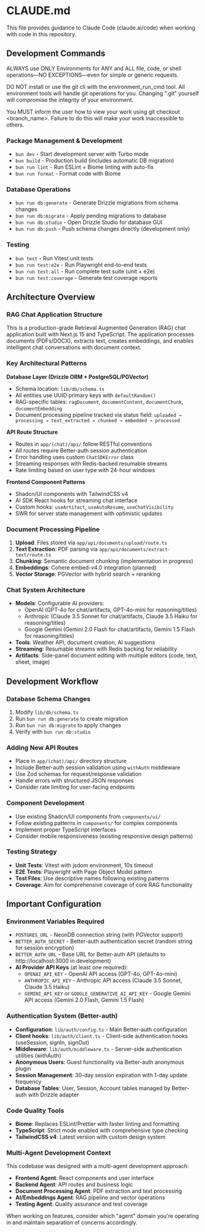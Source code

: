# CLAUDE.md

This file provides guidance to Claude Code (claude.ai/code) when working with code in this repository.

## Development Commands
ALWAYS use ONLY Environments for ANY and ALL file, code, or shell operations—NO EXCEPTIONS—even for simple or generic requests.

DO NOT install or use the git cli with the environment_run_cmd tool. All environment tools will handle git operations for you. Changing ".git" yourself will compromise the integrity of your environment.

You MUST inform the user how to view your work using git checkout <branch_name>. Failure to do this will make your work inaccessible to others.

### Package Management & Development
- `bun dev` - Start development server with Turbo mode
- `bun build` - Production build (includes automatic DB migration)
- `bun run lint` - Run ESLint + Biome linting with auto-fix
- `bun run format` - Format code with Biome

### Database Operations
- `bun run db:generate` - Generate Drizzle migrations from schema changes
- `bun run db:migrate` - Apply pending migrations to database
- `bun run db:studio` - Open Drizzle Studio for database GUI
- `bun run db:push` - Push schema changes directly (development only)

### Testing
- `bun test` - Run Vitest unit tests
- `bun run test:e2e` - Run Playwright end-to-end tests
- `bun run test:all` - Run complete test suite (unit + e2e)
- `bun run test:coverage` - Generate test coverage reports

## Architecture Overview

### RAG Chat Application Structure
This is a production-grade Retrieval Augmented Generation (RAG) chat application built with Next.js 15 and TypeScript. The application processes documents (PDFs/DOCX), extracts text, creates embeddings, and enables intelligent chat conversations with document context.

### Key Architectural Patterns

**Database Layer (Drizzle ORM + PostgreSQL/PGVector)**
- Schema location: `lib/db/schema.ts`
- All entities use UUID primary keys with `defaultRandom()`
- RAG-specific tables: `ragDocument`, `documentContent`, `documentChunk`, `documentEmbedding`
- Document processing pipeline tracked via status field: `uploaded → processing → text_extracted → chunked → embedded → processed`

**API Route Structure**
- Routes in `app/(chat)/api/` follow RESTful conventions
- All routes require Better-auth session authentication
- Error handling uses custom `ChatSDKError` class
- Streaming responses with Redis-backed resumable streams
- Rate limiting based on user type with 24-hour windows

**Frontend Component Patterns**
- Shadcn/UI components with TailwindCSS v4
- AI SDK React hooks for streaming chat interface
- Custom hooks: `useArtifact`, `useAutoResume`, `useChatVisibility`
- SWR for server state management with optimistic updates

### Document Processing Pipeline
1. **Upload**: Files stored via `app/api/documents/upload/route.ts`
2. **Text Extraction**: PDF parsing via `app/api/documents/extract-text/route.ts`
3. **Chunking**: Semantic document chunking (implementation in progress)
4. **Embeddings**: Cohere embed-v4.0 integration (planned)
5. **Vector Storage**: PGVector with hybrid search + reranking

### Chat System Architecture
- **Models**: Configurable AI providers:
  - OpenAI (GPT-4o for chat/artifacts, GPT-4o-mini for reasoning/titles)
  - Anthropic (Claude 3.5 Sonnet for chat/artifacts, Claude 3.5 Haiku for reasoning/titles)
  - Google Gemini (Gemini 2.0 Flash for chat/artifacts, Gemini 1.5 Flash for reasoning/titles)
- **Tools**: Weather API, document creation, AI suggestions
- **Streaming**: Resumable streams with Redis backing for reliability
- **Artifacts**: Side-panel document editing with multiple editors (code, text, sheet, image)

## Development Workflow

### Database Schema Changes
1. Modify `lib/db/schema.ts`
2. Run `bun run db:generate` to create migration
3. Run `bun run db:migrate` to apply changes
4. Verify with `bun run db:studio`

### Adding New API Routes
- Place in `app/(chat)/api/` directory structure
- Include Better-auth session validation using `withAuth` middleware
- Use Zod schemas for request/response validation
- Handle errors with structured JSON responses
- Consider rate limiting for user-facing endpoints

### Component Development
- Use existing Shadcn/UI components from `components/ui/`
- Follow existing patterns in `components/` for complex components
- Implement proper TypeScript interfaces
- Consider mobile responsiveness (existing responsive design patterns)

### Testing Strategy
- **Unit Tests**: Vitest with jsdom environment, 10s timeout
- **E2E Tests**: Playwright with Page Object Model pattern
- **Test Files**: Use descriptive names following existing patterns
- **Coverage**: Aim for comprehensive coverage of core RAG functionality

## Important Configuration

### Environment Variables Required
- `POSTGRES_URL` - NeonDB connection string (with PGVector support)
- `BETTER_AUTH_SECRET` - Better-auth authentication secret (random string for session encryption)
- `BETTER_AUTH_URL` - Base URL for Better-auth API (defaults to http://localhost:3000 in development)
- **AI Provider API Keys** (at least one required):
  - `OPENAI_API_KEY` - OpenAI API access (GPT-4o, GPT-4o-mini)
  - `ANTHROPIC_API_KEY` - Anthropic API access (Claude 3.5 Sonnet, Claude 3.5 Haiku)
  - `GEMINI_API_KEY` or `GOOGLE_GENERATIVE_AI_API_KEY` - Google Gemini API access (Gemini 2.0 Flash, Gemini 1.5 Flash)

### Authentication System (Better-auth)
- **Configuration**: `lib/auth/config.ts` - Main Better-auth configuration
- **Client hooks**: `lib/auth/client.ts` - Client-side authentication hooks (useSession, signIn, signOut)
- **Middleware**: `lib/auth/middleware.ts` - Server-side authentication utilities (withAuth)
- **Anonymous Users**: Guest functionality via Better-auth anonymous plugin
- **Session Management**: 30-day session expiration with 1-day update frequency
- **Database Tables**: User, Session, Account tables managed by Better-auth with Drizzle adapter

### Code Quality Tools
- **Biome**: Replaces ESLint/Prettier with faster linting and formatting
- **TypeScript**: Strict mode enabled with comprehensive type checking
- **TailwindCSS v4**: Latest version with custom design system

### Multi-Agent Development Context
This codebase was designed with a multi-agent development approach:
- **Frontend Agent**: React components and user interface
- **Backend Agent**: API routes and business logic  
- **Document Processing Agent**: PDF extraction and text processing
- **AI/Embeddings Agent**: RAG pipeline and vector operations
- **Testing Agent**: Quality assurance and test coverage

When working on features, consider which "agent" domain you're operating in and maintain separation of concerns accordingly.